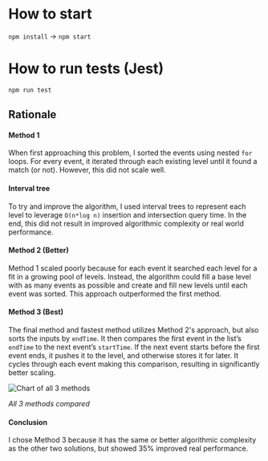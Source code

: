 # How to start

`npm install` →
`npm start`

# How to run tests (Jest)

`npm run test`

## Rationale

#### Method 1 
When first approaching this problem, I sorted the events using nested `for` loops. For every event, it iterated through each existing level until it found a match (or not). However, this did not scale well.

#### Interval tree
To try and improve the algorithm, I used interval trees to represent each level to leverage `O(n*log n)` insertion and intersection query time. In the end, this did not result in improved algorithmic complexity or real world performance.

#### Method 2 (Better)
Method 1 scaled poorly because for each event it searched each level for a fit in a growing pool of levels. Instead, the algorithm could fill a base level with as many events as possible and create and fill new levels until each event was sorted. This approach outperformed the first method.

#### Method 3 (Best)
The final method and fastest method utilizes Method 2's approach, but also sorts the inputs by `endTime`. It then compares the first event in the list’s `endTime` to the next event’s `startTime`. If the next event starts before the first event ends, it pushes it to the level, and otherwise stores it for later. It cycles through each event making this comparison, resulting in significantly better scaling.

![Chart of all 3 methods](https://i.imgur.com/3ilmdbP.png)

*All 3 methods compared*

#### Conclusion
I chose Method 3 because it has the same or better algorithmic complexity as the other two solutions, but showed 35% improved real performance.



